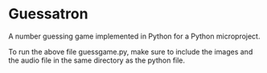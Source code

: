 # Guessatron
A number guessing game implemented in Python for a Python microproject.

To run the above file guessgame.py, make sure to include the images and the audio file in the same directory as the python file.
